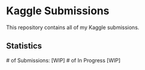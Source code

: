 # Kaggle Submissions

This repository contains all of my Kaggle submissions.

## Statistics

\# of Submissions: \[WIP\]
\# of In Progress \[WIP\]